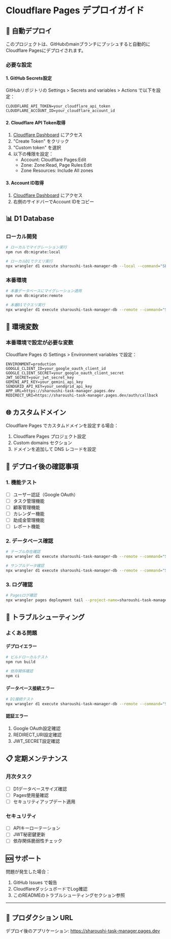# Cloudflare Pages デプロイガイド

## 🚀 自動デプロイ

このプロジェクトは、GitHubのmainブランチにプッシュすると自動的にCloudflare Pagesにデプロイされます。

### 必要な設定

#### 1. GitHub Secrets設定
GitHubリポジトリの Settings > Secrets and variables > Actions で以下を設定：

```
CLOUDFLARE_API_TOKEN=your_cloudflare_api_token
CLOUDFLARE_ACCOUNT_ID=your_cloudflare_account_id
```

#### 2. Cloudflare API Token取得
1. [Cloudflare Dashboard](https://dash.cloudflare.com/profile/api-tokens) にアクセス
2. "Create Token" をクリック
3. "Custom token" を選択
4. 以下の権限を設定：
   - Account: Cloudflare Pages:Edit
   - Zone: Zone:Read, Page Rules:Edit
   - Zone Resources: Include All zones

#### 3. Account ID取得
1. [Cloudflare Dashboard](https://dash.cloudflare.com/) にアクセス
2. 右側のサイドバーでAccount IDをコピー

## 📊 D1 Database

### ローカル開発
```bash
# ローカルでマイグレーション実行
npm run db:migrate:local

# ローカルD1でクエリ実行
npx wrangler d1 execute sharoushi-task-manager-db --local --command="SELECT * FROM tasks"
```

### 本番環境
```bash
# 本番データベースにマイグレーション適用
npm run db:migrate:remote

# 本番D1でクエリ実行
npx wrangler d1 execute sharoushi-task-manager-db --remote --command="SELECT * FROM tasks"
```

## 🔧 環境変数

### 本番環境で設定が必要な変数
Cloudflare Pages の Settings > Environment variables で設定：

```
ENVIRONMENT=production
GOOGLE_CLIENT_ID=your_google_oauth_client_id
GOOGLE_CLIENT_SECRET=your_google_oauth_client_secret
JWT_SECRET=your_jwt_secret_key
GEMINI_API_KEY=your_gemini_api_key
SENDGRID_API_KEY=your_sendgrid_api_key
APP_URL=https://sharoushi-task-manager.pages.dev
REDIRECT_URI=https://sharoushi-task-manager.pages.dev/auth/callback
```

## 🌐 カスタムドメイン

Cloudflare Pages でカスタムドメインを設定する場合：

1. Cloudflare Pages プロジェクト設定
2. Custom domains セクション
3. ドメインを追加して DNS レコードを設定

## 📝 デプロイ後の確認事項

### 1. 機能テスト
- [ ] ユーザー認証（Google OAuth）
- [ ] タスク管理機能
- [ ] 顧客管理機能
- [ ] カレンダー機能
- [ ] 助成金管理機能
- [ ] レポート機能

### 2. データベース確認
```bash
# テーブル存在確認
npx wrangler d1 execute sharoushi-task-manager-db --remote --command="SELECT name FROM sqlite_master WHERE type='table'"

# サンプルデータ確認
npx wrangler d1 execute sharoushi-task-manager-db --remote --command="SELECT COUNT(*) FROM subsidies"
```

### 3. ログ確認
```bash
# Pagesログ確認
npx wrangler pages deployment tail --project-name=sharoushi-task-manager
```

## 🐛 トラブルシューティング

### よくある問題

#### デプロイエラー
```bash
# ビルドローカルテスト
npm run build

# 依存関係確認
npm ci
```

#### データベース接続エラー
```bash
# D1接続テスト
npx wrangler d1 execute sharoushi-task-manager-db --remote --command="SELECT 1"
```

#### 認証エラー
1. Google OAuth設定確認
2. REDIRECT_URI設定確認
3. JWT_SECRET設定確認

## 📋 定期メンテナンス

### 月次タスク
- [ ] D1データベースサイズ確認
- [ ] Pages使用量確認
- [ ] セキュリティアップデート適用

### セキュリティ
- [ ] APIキーローテーション
- [ ] JWT秘密鍵更新
- [ ] 依存関係脆弱性チェック

## 🆘 サポート

問題が発生した場合：
1. GitHub Issues で報告
2. CloudflareダッシュボードでLog確認
3. このREADMEのトラブルシューティングセクション参照

---

## 🎯 プロダクション URL

デプロイ後のアプリケーション:
https://sharoushi-task-manager.pages.dev